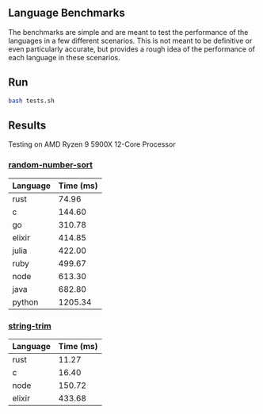 ## Language Benchmarks

The benchmarks are simple and are meant to test the performance of the languages in a few different scenarios. This is not meant to be definitive or even particularly accurate, but provides a rough idea of the performance of each language in these scenarios.

## Run
```bash
bash tests.sh
```

## Results
Testing on AMD Ryzen 9 5900X 12-Core Processor

### [random-number-sort]((/random-number-sort))
| Language | Time (ms) |
| -------- | --------- |
| rust     | 74.96     |
| c        | 144.60    |
| go       | 310.78    |
| elixir   | 414.85    |
| julia    | 422.00    |
| ruby     | 499.67    |
| node     | 613.30    |
| java     | 682.80    |
| python   | 1205.34   |

### [string-trim](/string-trim)
| Language | Time (ms) |
| -------- | --------- |
| rust     | 11.27     |
| c        | 16.40     |
| node     | 150.72    |
| elixir   | 433.68    |
